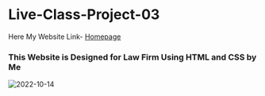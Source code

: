 # Live-Class-Project-03

Here My Website Link- [Homepage](https://rajesh-live-class-project-03.netlify.app)

### This Website is Designed for Law Firm Using HTML and CSS by Me

![2022-10-14](https://user-images.githubusercontent.com/111434481/195818849-47537b61-3cb1-4228-85ff-53c4ff8b49b7.png)
